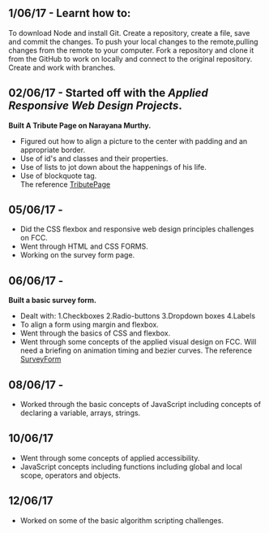 ## 1/06/17 - Learnt how to:
 To download Node and install Git.
 Create a repository, create a file, save and commit the changes. 
 To push your local changes to the remote,pulling changes from the remote to your computer.
 Fork a repository and clone it from the GitHub to work on locally and connect to the original repository.
 Create and work with branches.


## 02/06/17 - Started off with the *Applied Responsive Web Design Projects*.
  **Built A Tribute Page on Narayana Murthy.**
   * Figured out how to align a picture to the center with padding and an appropriate border.
   * Use of id's and classes and their properties.
   * Use of lists to jot down about the happenings of his life.
   * Use of blockquote tag.  
   The reference [TributePage](https://codepen.io/nyha_15/pen/ZyzVGX)
   
## 05/06/17 - 
  * Did the CSS flexbox and responsive web design principles challenges on FCC.
  * Went through HTML and CSS FORMS.
  *  Working on the survey form page.


## 06/06/17 - 
  **Built a basic survey form.**
   * Dealt with:
      1.Checkboxes 2.Radio-buttons 3.Dropdown boxes 4.Labels
   * To align a form using margin and flexbox.
   * Went through the basics of CSS and flexbox.
   * Went through some concepts of the applied visual design on FCC. Will need a briefing on animation timing and bezier curves.
   The reference [SurveyForm](https://codepen.io/nyha_15/full/vZYWBe)


## 08/06/17 -
  * Worked through the basic concepts of JavaScript including concepts of declaring a variable, arrays, strings.


## 10/06/17
 * Went through some concepts of applied accessibility.
 * JavaScript concepts including functions including global and local scope, operators and objects.


## 12/06/17
  * Worked on some of the basic algorithm scripting challenges.  
